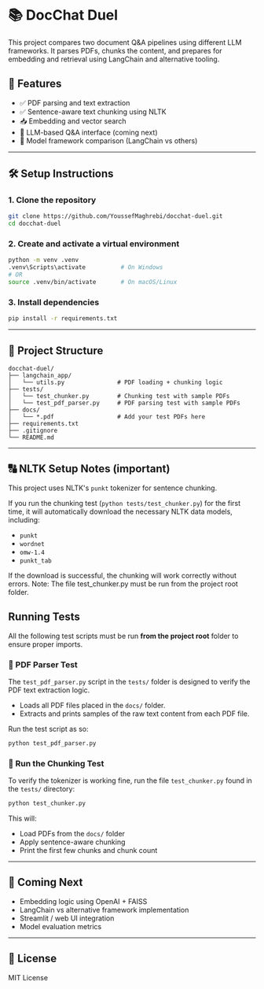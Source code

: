 # 📚 DocChat Duel

This project compares two document Q&A pipelines using different LLM frameworks. It parses PDFs, chunks the content, and prepares for embedding and retrieval using LangChain and alternative tooling.

## 🚀 Features

- ✅ PDF parsing and text extraction
- ✅ Sentence-aware text chunking using NLTK
- 📥 Embedding and vector search 
- 💬 LLM-based Q&A interface (coming next)
- 🧪 Model framework comparison (LangChain vs others)

---

## 🛠️ Setup Instructions

### 1. Clone the repository

```bash
git clone https://github.com/YoussefMaghrebi/docchat-duel.git
cd docchat-duel
```

### 2. Create and activate a virtual environment

```bash
python -m venv .venv
.venv\Scripts\activate          # On Windows
# OR
source .venv/bin/activate       # On macOS/Linux
```

### 3. Install dependencies

```bash
pip install -r requirements.txt
```

---

## 📂 Project Structure

```
docchat-duel/
├── langchain_app/
│   └── utils.py               # PDF loading + chunking logic
├── tests/
│   └── test_chunker.py        # Chunking test with sample PDFs
│   └── test_pdf_parser.py     # PDF parsing test with sample PDFs
├── docs/
│   └── *.pdf                  # Add your test PDFs here
├── requirements.txt
├── .gitignore
└── README.md
```

---
## 🔠 NLTK Setup Notes (important)

This project uses NLTK's `punkt` tokenizer for sentence chunking.

If you run the chunking test (`python tests/test_chunker.py`) for the first time, it will automatically download the necessary NLTK data models, including:

- `punkt`
- `wordnet`
- `omw-1.4`
- `punkt_tab`

If the download is successful, the chunking will work correctly without errors.
Note: The file test_chunker.py must be run from the project root folder.

## Running Tests

All the following test scripts must be run **from the project root** folder to ensure proper imports.

### 📄 PDF Parser Test

The `test_pdf_parser.py` script in the `tests/` folder is designed to verify the PDF text extraction logic.  

- Loads all PDF files placed in the `docs/` folder.
- Extracts and prints samples of the raw text content from each PDF file.

Run the test script as so:

```bash
python test_pdf_parser.py
```

### 🧪 Run the Chunking Test

To verify the tokenizer is working fine, run the file `test_chunker.py` found in the `tests/` directory:

```bash
python test_chunker.py
```

This will:
- Load PDFs from the `docs/` folder
- Apply sentence-aware chunking
- Print the first few chunks and chunk count

---

## 🔮 Coming Next

- Embedding logic using OpenAI + FAISS
- LangChain vs alternative framework implementation
- Streamlit / web UI integration
- Model evaluation metrics

---

## 📄 License

MIT License